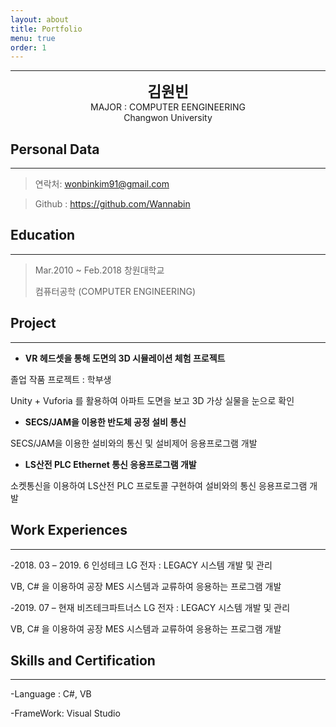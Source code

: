 ```yaml
---
layout: about
title: Portfolio
menu: true
order: 1
---
```


* * *
<center>
<span style=
"font-size:170%;
font-weight:bold">
김원빈
</span>
</center>

<center>MAJOR : COMPUTER EENGINEERING</center>

<center>Changwon University</center>


## Personal Data
---

> 연락처: wonbinkim91@gmail.com

> Github : <a href="https://github.com/Wannabin">https://github.com/Wannabin</a>


## Education
---
> Mar.2010 ~ Feb.2018 창원대학교
>
> 컴퓨터공학 (COMPUTER ENGINEERING)



## Project
---

* **VR 헤드셋을 통해 도면의 3D 시뮬레이션 체험 프로젝트**

졸업 작품 프로젝트 : 학부생

Unity + Vuforia 를 활용하여 아파트 도면을 보고 3D 가상 실물을 눈으로 확인

* **SECS/JAM을 이용한 반도체 공정 설비 통신**

SECS/JAM을 이용한 설비와의 통신 및 설비제어 응용프로그램 개발

* **LS산전 PLC Ethernet 통신 응용프로그램 개발**

소켓통신을 이용하여 LS산전 PLC 프로토콜 구현하여 설비와의 통신 응용프로그램 개발

## Work Experiences
---
-2018. 03 – 2019. 6 인성테크 LG 전자 : LEGACY 시스템 개발 및 관리 

VB, C# 을 이용하여 공장 MES 시스템과 교류하여 응용하는 프로그램 개발

-2019. 07 – 현재 비즈테크파트너스 LG 전자 : LEGACY 시스템 개발 및 관리 

VB, C# 을 이용하여 공장 MES 시스템과 교류하여 응용하는 프로그램 개발

## Skills and Certification
---
-Language : C#, VB

-FrameWork: Visual Studio







